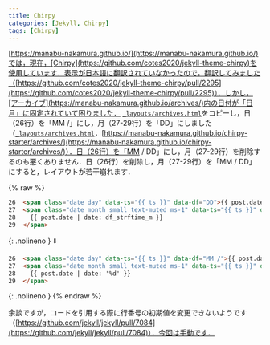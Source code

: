 ```yaml
---
title: Chirpy
categories: [Jekyll, Chirpy]
tags: [Chirpy]
---
```

[https://manabu-nakamura.github.io/](https://manabu-nakamura.github.io/)では，現在，[Chirpy](https://github.com/cotes2020/jekyll-theme-chirpy)を使用しています．表示が日本語に翻訳されていなかったので，翻訳してみました（[https://github.com/cotes2020/jekyll-theme-chirpy/pull/2295](https://github.com/cotes2020/jekyll-theme-chirpy/pull/2295)）．しかし，[アーカイブ](https://manabu-nakamura.github.io/archives/)内の日付が「日月」に固定されていて困りました． [`_layouts/archives.html`](https://github.com/cotes2020/jekyll-theme-chirpy/blob/master/_layouts/archives.html)をコピーし，日（26行）を「MM /」にし，月（27-29行）を「DD」にしました（[`_layouts/archives.html`](https://github.com/manabu-nakamura/chirpy-starter/blob/main/_layouts/archives.html)，[https://manabu-nakamura.github.io/chirpy-starter/archives/](https://manabu-nakamura.github.io/chirpy-starter/archives/)）．日（26行）を「MM / DD」にし，月（27-29行）を削除するのも悪くありません．日（26行）を削除し，月（27-29行）を「MM / DD」にすると，レイアウトが若干崩れます．

{% raw %}
```html
26  <span class="date day" data-ts="{{ ts }}" data-df="DD">{{ post.date | date: '%d' }}</span>
27  <span class="date month small text-muted ms-1" data-ts="{{ ts }}" data-df="{{ df_dayjs_m }}">
28    {{ post.date | date: df_strftime_m }}
29  </span>
```
{: .nolineno }
⬇️
```html
26  <span class="date day" data-ts="{{ ts }}" data-df="MM /">{{ post.date | date: '%m /' }}</span>
27  <span class="date month small text-muted ms-1" data-ts="{{ ts }}" data-df="DD">
28    {{ post.date | date: '%d' }}
29  </span>
```
{: .nolineno }
{% endraw %}

余談ですが，コードを引用する際に行番号の初期値を変更できないようです（[https://github.com/jekyll/jekyll/pull/7084](https://github.com/jekyll/jekyll/pull/7084)）．今回は手動です．